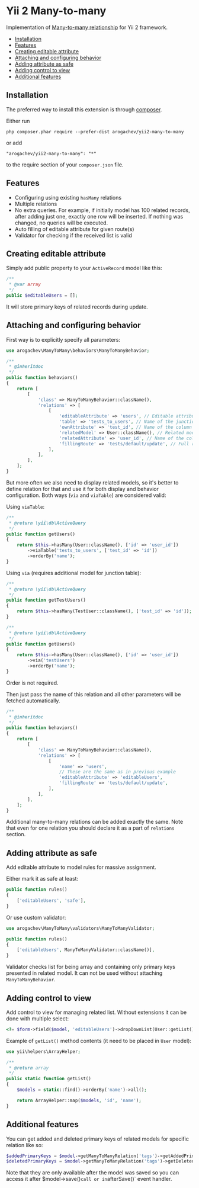 # Yii 2 Many-to-many

Implementation of [Many-to-many relationship](http://en.wikipedia.org/wiki/Many-to-many_%28data_model%29)
for Yii 2 framework.

- [Installation](#installation)
- [Features](#features)
- [Creating editable attribute](#creating-editable-attribute)
- [Attaching and configuring behavior](#attaching-and-configuring-behavior)
- [Adding attribute as safe](#adding-attribute-as-safe)
- [Adding control to view](#adding-control-to-view)
- [Additional features](#additional-features)

## Installation

The preferred way to install this extension is through [composer](http://getcomposer.org/download/).

Either run

```
php composer.phar require --prefer-dist arogachev/yii2-many-to-many
```

or add

```
"arogachev/yii2-many-to-many": "*"
```

to the require section of your `composer.json` file.

## Features

- Configuring using existing ```hasMany``` relations
- Multiple relations
- No extra queries. For example, if initially model has 100 related records,
after adding just one, exactly one row will be inserted. If nothing was changed, no queries will be executed.
- Auto filling of editable attribute for given route(s)
- Validator for checking if the received list is valid

## Creating editable attribute

Simply add public property to your `ActiveRecord` model like this:

```php
/**
 * @var array
 */
public $editableUsers = [];
```

It will store primary keys of related records during update.

## Attaching and configuring behavior

First way is to explicitly specify all parameters:

```php
use arogachev\ManyToMany\behaviors\ManyToManyBehavior;

/**
 * @inheritdoc
 */
public function behaviors()
{
    return [
        [
            'class' => ManyToManyBehavior::className(),
            'relations' => [
                [
                    'editableAttribute' => 'users', // Editable attribute name
                    'table' => 'tests_to_users', // Name of the junction table
                    'ownAttribute' => 'test_id', // Name of the column in junction table that represents current model
                    'relatedModel' => User::className(), // Related model class
                    'relatedAttribute' => 'user_id', // Name of the column in junction table that represents related model
                    'fillingRoute' => 'tests/default/update', // Full route name (including module id if it's inside module) for auto filling editable attribute with existing data. You can also pass array of routes.
                ],
            ],
        ],
    ];
}
```

But more often we also need to display related models,
so it's better to define relation for that and use it for both display and behavior configuration.
Both ways (```via``` and ```viaTable```) are considered valid:

Using ```viaTable```:

```php
/**
 * @return \yii\db\ActiveQuery
 */
public function getUsers()
{
    return $this->hasMany(User::className(), ['id' => 'user_id'])
        ->viaTable('tests_to_users', ['test_id' => 'id'])
        ->orderBy('name');
}
```

Using ```via``` (requires additional model for junction table):

```php
/**
 * @return \yii\db\ActiveQuery
 */
public function getTestUsers()
{
    return $this->hasMany(TestUser::className(), ['test_id' => 'id']);
}

/**
 * @return \yii\db\ActiveQuery
 */
public function getUsers()
{
    return $this->hasMany(User::className(), ['id' => 'user_id'])
        ->via('testUsers')
        ->orderBy('name');
}
```

Order is not required.

Then just pass the name of this relation and all other parameters will be fetched automatically.

```php
/**
 * @inheritdoc
 */
public function behaviors()
{
    return [
        [
            'class' => ManyToManyBehavior::className(),
            'relations' => [
                [
                    'name' => 'users',
                    // These are the same as in previous example
                    'editableAttribute' => 'editableUsers',
                    'fillingRoute' => 'tests/default/update',
                ],
            ],
        ],
    ];
}
```

Additional many-to-many relations can be added exactly the same.
Note that even for one relation you should declare it as a part of `relations` section.

## Adding attribute as safe

Add editable attribute to model rules for massive assignment.

Either mark it as safe at least:

```php
public function rules()
{
    ['editableUsers', 'safe'],
}
```

Or use custom validator:

```php
use arogachev\ManyToMany\validators\ManyToManyValidator;

public function rules()
{
    ['editableUsers', ManyToManyValidator::className()],
}
```

Validator checks list for being array and containing only primary keys presented in related model.
It can not be used without attaching `ManyToManyBehavior`.

## Adding control to view

Add control to view for managing related list. Without extensions it can be done with multiple select:

```php
<?= $form->field($model, 'editableUsers')->dropDownList(User::getList(), ['multiple' => true]) ?>
```

Example of `getList()` method contents (it need to be placed in `User` model):

```php
use yii\helpers\ArrayHelper;

/**
 * @return array
 */
public static function getList()
{
    $models = static::find()->orderBy('name')->all();

    return ArrayHelper::map($models, 'id', 'name');
}
```

## Additional features

You can get added and deleted primary keys of related models for specific relation like so:

```php
$addedPrimaryKeys = $model->getManyToManyRelation('tags')->getAddedPrimaryKeys();
$deletedPrimaryKeys = $model->getManyToManyRelation('tags')->getDeletedPrimaryKeys();
```

Note that they are only available after the model was saved so you can access it after $model->save()` call
or in `afterSave()` event handler.
